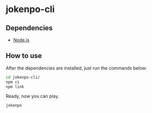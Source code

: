 # jokenpo-cli

## Dependencies

- [Node.js](https://nodejs.org)

## How to use

After the dependencies are installed, just run the commands below:

```bash
cd jokenpo-cli/
npm ci
npm link
```

Ready, now you can play.

```bash
jokenpo
```
